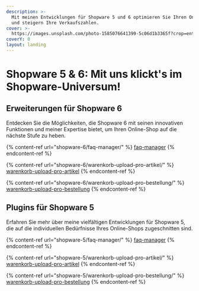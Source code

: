 ```yaml
---
description: >-
  Mit meinen Entwicklungen für Shopware 5 und 6 optimieren Sie Ihren Online-Shop
  und steigern Ihre Verkaufszahlen.
cover: >-
  https://images.unsplash.com/photo-1585076641399-5c06d1b3365f?crop=entropy&cs=tinysrgb&fm=jpg&ixid=MnwxOTcwMjR8MHwxfHNlYXJjaHw5fHxwbHVnaW5zfGVufDB8fHx8MTY2MzA1ODQ5Mg&ixlib=rb-1.2.1&q=80
coverY: 0
layout: landing
---
```


# Shopware 5 & 6: Mit uns klickt's im Shopware-Universum!

## Erweiterungen für Shopware 6

Entdecken Sie die Möglichkeiten, die Shopware 6 mit seinen innovativen Funktionen und meiner Expertise bietet, um Ihren Online-Shop auf die nächste Stufe zu heben.

{% content-ref url="shopware-6/faq-manager/" %}
[faq-manager](shopware-6/faq-manager/)
{% endcontent-ref %}

{% content-ref url="shopware-6/warenkorb-upload-pro-artikel/" %}
[warenkorb-upload-pro-artikel](shopware-6/warenkorb-upload-pro-artikel/)
{% endcontent-ref %}

{% content-ref url="shopware-6/warenkorb-upload-pro-bestellung/" %}
[warenkorb-upload-pro-bestellung](shopware-6/warenkorb-upload-pro-bestellung/)
{% endcontent-ref %}

## Plugins für Shopware 5

Erfahren Sie mehr über meine vielfältigen Entwicklungen für Shopware 5, die auf die individuellen Bedürfnisse Ihres Online-Shops zugeschnitten sind.

{% content-ref url="shopware-5/faq-manager/" %}
[faq-manager](shopware-5/faq-manager/)
{% endcontent-ref %}

{% content-ref url="shopware-5/warenkorb-upload-pro-artikel/" %}
[warenkorb-upload-pro-artikel](shopware-5/warenkorb-upload-pro-artikel/)
{% endcontent-ref %}

{% content-ref url="shopware-5/warenkorb-upload-pro-bestellung/" %}
[warenkorb-upload-pro-bestellung](shopware-5/warenkorb-upload-pro-bestellung/)
{% endcontent-ref %}
